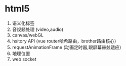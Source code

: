 # html5
1. 语义化标签
2. 音视频处理 (video,audio)
3. canvas/webGL
4. hsitory API (vue router哈希路由，brother路由核心)
5. requestAnimationFrame (动画定时器,跟屏幕赫兹适应)
6. 地理位置
7. web socket 